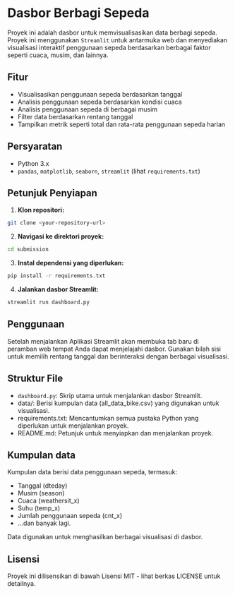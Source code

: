 # Dasbor Berbagi Sepeda

Proyek ini adalah dasbor untuk memvisualisasikan data berbagi sepeda. Proyek ini menggunakan `Streamlit` untuk antarmuka web dan menyediakan visualisasi interaktif penggunaan sepeda berdasarkan berbagai faktor seperti cuaca, musim, dan lainnya.

## Fitur

- Visualisasikan penggunaan sepeda berdasarkan tanggal
- Analisis penggunaan sepeda berdasarkan kondisi cuaca
- Analisis penggunaan sepeda di berbagai musim
- Filter data berdasarkan rentang tanggal
- Tampilkan metrik seperti total dan rata-rata penggunaan sepeda harian

## Persyaratan

- Python 3.x
- `pandas`, `matplotlib`, `seaborn`, `streamlit` (lihat `requirements.txt`)

## Petunjuk Penyiapan

1. **Klon repositori:**
```bash
git clone <your-repository-url>
```

2. **Navigasi ke direktori proyek:**
```bash
cd submission
```

3. **Instal dependensi yang diperlukan:**
```bash
pip install -r requirements.txt
```

4. **Jalankan dasbor Streamlit:**
```bash
streamlit run dashboard.py
```

## Penggunaan

Setelah menjalankan Aplikasi Streamlit akan membuka tab baru di peramban web tempat Anda dapat menjelajahi dasbor. Gunakan bilah sisi untuk memilih rentang tanggal dan berinteraksi dengan berbagai visualisasi.

## Struktur File

- `dashboard.py`: Skrip utama untuk menjalankan dasbor Streamlit.
- data/: Berisi kumpulan data (all_data_bike.csv) yang digunakan untuk visualisasi.
- requirements.txt: Mencantumkan semua pustaka Python yang diperlukan untuk menjalankan proyek.
- README.md: Petunjuk untuk menyiapkan dan menjalankan proyek.

## Kumpulan data

Kumpulan data berisi data penggunaan sepeda, termasuk:
- Tanggal (dteday)
- Musim (season)
- Cuaca (weathersit_x)
- Suhu (temp_x)
- Jumlah penggunaan sepeda (cnt_x)
- ...dan banyak lagi.

Data digunakan untuk menghasilkan berbagai visualisasi di dasbor.

## Lisensi

Proyek ini dilisensikan di bawah Lisensi MIT - lihat berkas LICENSE untuk detailnya.